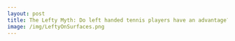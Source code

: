 ```yaml
---
layout: post
title: The Lefty Myth: Do left handed tennis players have an advantage?
image: /img/LeftyOnSurfaces.png
---
```


